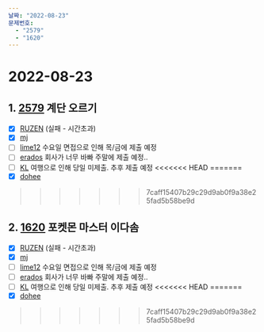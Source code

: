 ```yaml
---
날짜: "2022-08-23"
문제번호: 
  - "2579"
  - "1620"
---
```


# 2022-08-23

## 1. [2579](https://www.acmicpc.net/problem/2579) 계단 오르기

- [X] [RUZEN](./2579_RUZEN.md) (실패 - 시간초과)
- [X] [mj](./2579_mj.md)
- [ ] [lime12](./2579_lime12.md) 수요일 면접으로 인해 목/금에 제출 예정
- [ ] [erados](./2579_erados.md) 회사가 너무 바빠 주말에 제출 예정..
- [ ] [KL](./2579_KL.md) 여행으로 인해 당일 미제출. 추후 제출 예정
<<<<<<< HEAD
=======
- [X] [dohee](./2579_dohee.md)
>>>>>>> 7caff15407b29c29d9ab0f9a38e25fad5b58be9d

## 2. [1620](https://www.acmicpc.net/problem/1620) 포켓몬 마스터 이다솜

- [X] [RUZEN](./1620_RUZEN.md) (실패 - 시간초과)
- [X] [mj](./1620_mj.md)
- [ ] [lime12](./1620_lime12.md) 수요일 면접으로 인해 목/금에 제출 예정
- [ ] [erados](./1620_erados.md) 회사가 너무 바빠 주말에 제출 예정..
- [ ] [KL](./1620_KL.md) 여행으로 인해 당일 미제출. 추후 제출 예정
<<<<<<< HEAD
=======
- [X] [dohee](./1620_dohee.md)
>>>>>>> 7caff15407b29c29d9ab0f9a38e25fad5b58be9d

